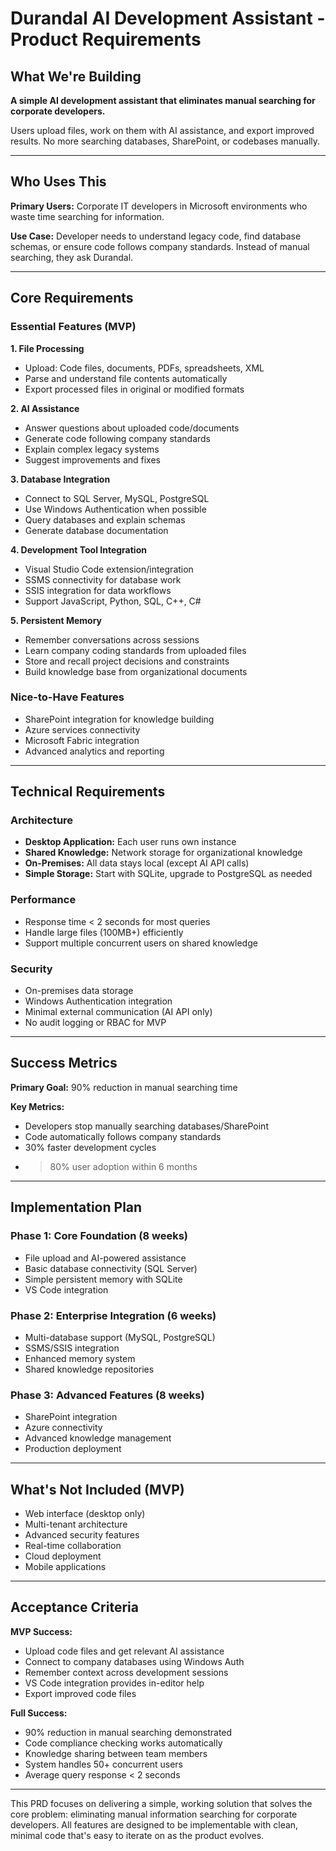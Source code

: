 # Durandal AI Development Assistant - Product Requirements

## What We're Building

**A simple AI development assistant that eliminates manual searching for corporate developers.**

Users upload files, work on them with AI assistance, and export improved results. No more searching databases, SharePoint, or codebases manually.

---

## Who Uses This

**Primary Users:** Corporate IT developers in Microsoft environments who waste time searching for information.

**Use Case:** Developer needs to understand legacy code, find database schemas, or ensure code follows company standards. Instead of manual searching, they ask Durandal.

---

## Core Requirements

### Essential Features (MVP)

**1. File Processing**
- Upload: Code files, documents, PDFs, spreadsheets, XML
- Parse and understand file contents automatically
- Export processed files in original or modified formats

**2. AI Assistance** 
- Answer questions about uploaded code/documents
- Generate code following company standards
- Explain complex legacy systems
- Suggest improvements and fixes

**3. Database Integration**
- Connect to SQL Server, MySQL, PostgreSQL
- Use Windows Authentication when possible
- Query databases and explain schemas
- Generate database documentation

**4. Development Tool Integration**
- Visual Studio Code extension/integration
- SSMS connectivity for database work
- SSIS integration for data workflows
- Support JavaScript, Python, SQL, C++, C#

**5. Persistent Memory**
- Remember conversations across sessions
- Learn company coding standards from uploaded files
- Store and recall project decisions and constraints
- Build knowledge base from organizational documents

### Nice-to-Have Features

- SharePoint integration for knowledge building
- Azure services connectivity
- Microsoft Fabric integration
- Advanced analytics and reporting

---

## Technical Requirements

### Architecture
- **Desktop Application:** Each user runs own instance
- **Shared Knowledge:** Network storage for organizational knowledge
- **On-Premises:** All data stays local (except AI API calls)
- **Simple Storage:** Start with SQLite, upgrade to PostgreSQL as needed

### Performance
- Response time < 2 seconds for most queries
- Handle large files (100MB+) efficiently
- Support multiple concurrent users on shared knowledge

### Security
- On-premises data storage
- Windows Authentication integration
- Minimal external communication (AI API only)
- No audit logging or RBAC for MVP

---

## Success Metrics

**Primary Goal:** 90% reduction in manual searching time

**Key Metrics:**
- Developers stop manually searching databases/SharePoint
- Code automatically follows company standards
- 30% faster development cycles
- >80% user adoption within 6 months

---

## Implementation Plan

### Phase 1: Core Foundation (8 weeks)
- File upload and AI-powered assistance
- Basic database connectivity (SQL Server)
- Simple persistent memory with SQLite
- VS Code integration

### Phase 2: Enterprise Integration (6 weeks) 
- Multi-database support (MySQL, PostgreSQL)
- SSMS/SSIS integration
- Enhanced memory system
- Shared knowledge repositories

### Phase 3: Advanced Features (8 weeks)
- SharePoint integration
- Azure connectivity
- Advanced knowledge management
- Production deployment

---

## What's Not Included (MVP)

- Web interface (desktop only)
- Multi-tenant architecture
- Advanced security features
- Real-time collaboration
- Cloud deployment
- Mobile applications

---

## Acceptance Criteria

**MVP Success:**
- Upload code files and get relevant AI assistance
- Connect to company databases using Windows Auth
- Remember context across development sessions
- VS Code integration provides in-editor help
- Export improved code files

**Full Success:**
- 90% reduction in manual searching demonstrated
- Code compliance checking works automatically
- Knowledge sharing between team members
- System handles 50+ concurrent users
- Average query response < 2 seconds

---

This PRD focuses on delivering a simple, working solution that solves the core problem: eliminating manual information searching for corporate developers. All features are designed to be implementable with clean, minimal code that's easy to iterate on as the product evolves.